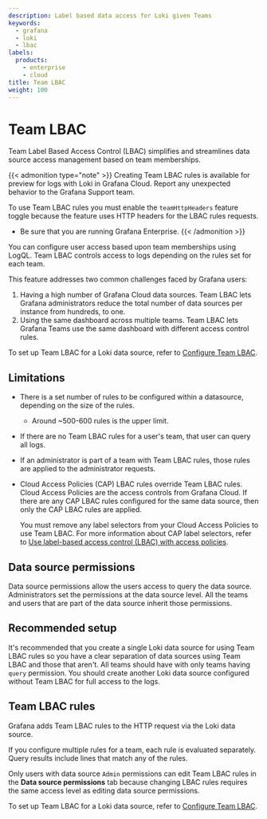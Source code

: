 ```yaml
---
description: Label based data access for Loki given Teams
keywords:
  - grafana
  - loki
  - lbac
labels:
  products:
    - enterprise
    - cloud
title: Team LBAC
weight: 100
---
```


# Team LBAC

Team Label Based Access Control (LBAC) simplifies and streamlines data source access management based on team memberships.

{{< admonition type="note" >}}
Creating Team LBAC rules is available for preview for logs with Loki in Grafana Cloud.
Report any unexpected behavior to the Grafana Support team.

To use Team LBAC rules you must enable the `teamHttpHeaders` feature toggle because the feature uses HTTP headers for the LBAC rules requests.

- Be sure that you are running Grafana Enterprise.
  {{< /admonition >}}

You can configure user access based upon team memberships using LogQL.
Team LBAC controls access to logs depending on the rules set for each team.

This feature addresses two common challenges faced by Grafana users:

1. Having a high number of Grafana Cloud data sources.
   Team LBAC lets Grafana administrators reduce the total number of data sources per instance from hundreds, to one.
1. Using the same dashboard across multiple teams.
   Team LBAC lets Grafana Teams use the same dashboard with different access control rules.

To set up Team LBAC for a Loki data source, refer to [Configure Team LBAC](https://grafana.com/docs/grafana/<GRAFANA_VERSION>/administration/data-source-management/teamlbac/configure-teamlbac-for-loki/).

## Limitations

- There is a set number of rules to be configured within a datasource, depending on the size of the rules.
  - Around ~500-600 rules is the upper limit.
- If there are no Team LBAC rules for a user's team, that user can query all logs.
- If an administrator is part of a team with Team LBAC rules, those rules are applied to the administrator requests.
- Cloud Access Policies (CAP) LBAC rules override Team LBAC rules.
  Cloud Access Policies are the access controls from Grafana Cloud.
  If there are any CAP LBAC rules configured for the same data source, then only the CAP LBAC rules are applied.

  You must remove any label selectors from your Cloud Access Policies to use Team LBAC.
  For more information about CAP label selectors, refer to [Use label-based access control (LBAC) with access policies](https://grafana.com/docs/grafana-cloud/account-management/authentication-and-permissions/access-policies/label-access-policies/).

## Data source permissions

Data source permissions allow the users access to query the data source.
Administrators set the permissions at the data source level.
All the teams and users that are part of the data source inherit those permissions.

## Recommended setup

It's recommended that you create a single Loki data source for using Team LBAC rules so you have a clear separation of data sources using Team LBAC and those that aren't.
All teams should have with only teams having `query` permission.
You should create another Loki data source configured without Team LBAC for full access to the logs.

## Team LBAC rules

Grafana adds Team LBAC rules to the HTTP request via the Loki data source.

If you configure multiple rules for a team, each rule is evaluated separately.
Query results include lines that match any of the rules.

Only users with data source `Admin` permissions can edit Team LBAC rules in the **Data source permissions** tab because changing LBAC rules requires the same access level as editing data source permissions.

To set up Team LBAC for a Loki data source, refer to [Configure Team LBAC](https://grafana.com/docs/grafana/<GRAFANA_VERSION>/administration/data-source-management/teamlbac/configure-teamlbac-for-loki/).
